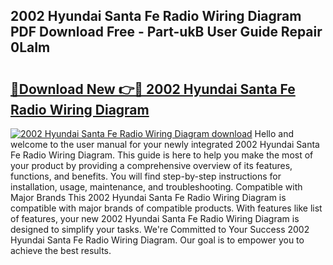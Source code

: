 ## 2002 Hyundai Santa Fe Radio Wiring Diagram PDF Download Free - Part-ukB User Guide Repair 0LaIm

# <h2><a href="http://dfivbyd.blite.top/?on=2002+Hyundai+Santa+Fe+Radio+Wiring+Diagram">🔗Download New 👉🔴 2002 Hyundai Santa Fe Radio Wiring Diagram</a></h2>

[![2002 Hyundai Santa Fe Radio Wiring Diagram download](https://i.imgur.com/lujVjoI.png)](http://dfivbyd.blite.top/?on=2002+Hyundai+Santa+Fe+Radio+Wiring+Diagram)
Hello and welcome to the user manual for your newly integrated 2002 Hyundai Santa Fe Radio Wiring Diagram. This guide is here to help you make the most of your product by providing a comprehensive overview of its features, functions, and benefits. You will find step-by-step instructions for installation, usage, maintenance, and troubleshooting. Compatible with Major Brands This 2002 Hyundai Santa Fe Radio Wiring Diagram is compatible with major brands of compatible products. With features like list of features, your new 2002 Hyundai Santa Fe Radio Wiring Diagram is designed to simplify your tasks. We're Committed to Your Success 2002 Hyundai Santa Fe Radio Wiring Diagram. Our goal is to empower you to achieve the best results.
